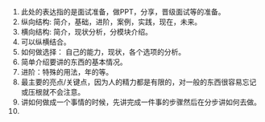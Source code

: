 1. 此处的表达指的是面试准备，做PPT，分享，晋级面试等的准备。   
2. 纵向结构: 简介，基础，进阶，案例，实践，现在，未来。  
3. 横向结构: 简介，现状分析，分模块介绍。   
4. 可以纵横结合。    
5. 如何做选择： 自己的能力，现状，各个选项的分析。       
6. 简单介绍要讲的东西的基本情况。       
7. 进阶：特殊的用法，年的等。   
8. 最主要的亮点/关键点，因为人的精力都是有限的，对一般的东西很容易忘记或压根就不会注意。     
9. 讲如何做成一个事情的时候，先讲完成一件事的步骤然后在分步讲如何去做。      
10. 
